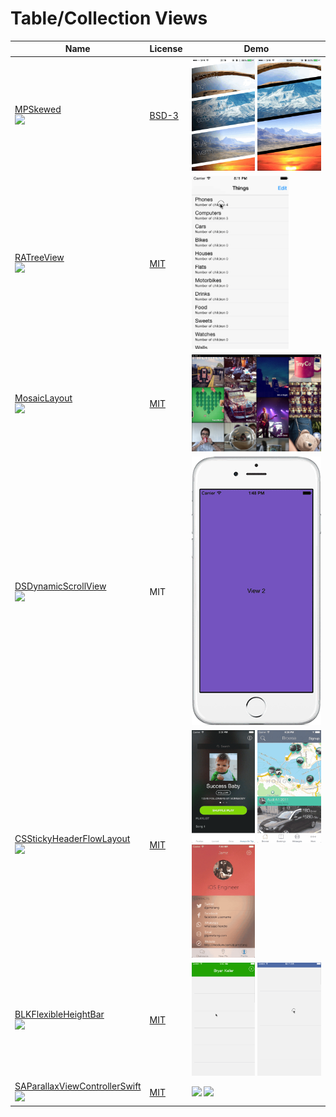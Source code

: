 Table/Collection Views
=====================
Name | License | Demo
--- | --- | ---
[MPSkewed](https://github.com/MP0w/MPSkewed) <br> [![](http://gh-btns.cjwirth.com/stars/MP0w/MPSkewed)](https://github.com/MP0w/MPSkewed/stargazers) | [BSD-3] | <img src="/assets/MPSkewed1.gif" width="49%"> <img src="/assets/MPSkewed2.gif" width="49%">
[RATreeView](https://github.com/Augustyniak/RATreeView) <br> [![](http://gh-btns.cjwirth.com/stars/Augustyniak/RATreeView)](https://github.com/Augustyniak/RATreeView/stargazers) | [MIT] | <img src="/assets/RATreeView1.gif" width="75%">
[MosaicLayout](https://github.com/betzerra/MosaicLayout) <br> [![](http://gh-btns.cjwirth.com/stars/betzerra/MosaicLayout)](https://github.com/betzerra/MosaicLayout/stargazers) | [MIT] | <img src="/assets/MosaicLayout1.png">
[DSDynamicScrollView](https://github.com/damirstuhec/DSDynamicScrollView) <br> [![](http://gh-btns.cjwirth.com/stars/damirstuhec/DSDynamicScrollView)](https://github.com/damirstuhec/DSDynamicScrollView/stargazers) | MIT | <img src="/assets/DSDynamicScrollView1.gif">
[CSStickyHeaderFlowLayout](https://github.com/jamztang/CSStickyHeaderFlowLayout) <br> [![](http://gh-btns.cjwirth.com/stars/jamztang/CSStickyHeaderFlowLayout)](https://github.com/jamztang/CSStickyHeaderFlowLayout/stargazers) | [MIT] | <img src="/assets/CSStickyHeaderFlowLayout1.gif" width="49%"> <img src="/assets/CSStickyHeaderFlowLayout2.gif" width="49%"> <img src="/assets/CSStickyHeaderFlowLayout3.gif" width="49%">
[BLKFlexibleHeightBar](https://github.com/jamztang/BLKFlexibleHeightBar) <br> [![](http://gh-btns.cjwirth.com/stars/jamztang/BLKFlexibleHeightBar)](https://github.com/jamztang/BLKFlexibleHeightBar/stargazers) | [MIT] | <img src="/assets/BLKFlexibleHeightBar1.gif" width="49%"> <img src="/assets/BLKFlexibleHeightBar2.gif" width="49%">
[SAParallaxViewControllerSwift](https://github.com/szk-atmosphere/SAParallaxViewControllerSwift) <br> [![](http://gh-btns.cjwirth.com/stars/szk-atmosphere/SAParallaxViewControllerSwift)](https://github.com/szk-atmosphere/SAParallaxViewControllerSwift/stargazers) | [MIT] | <img src="/assets/SAParallaxViewControllerSwift1.gif"> <img src="/assets/SAParallaxViewControllerSwift2.gif">

[MIT]: (http://opensource.org/licenses/MIT)
[Apache License v2]: (https://www.apache.org/licenses/LICENSE-2.0)
[BSD-2]: (http://opensource.org/licenses/BSD-2-Clause)
[BSD-3]: (http://opensource.org/licenses/BSD-3-Clause) 
